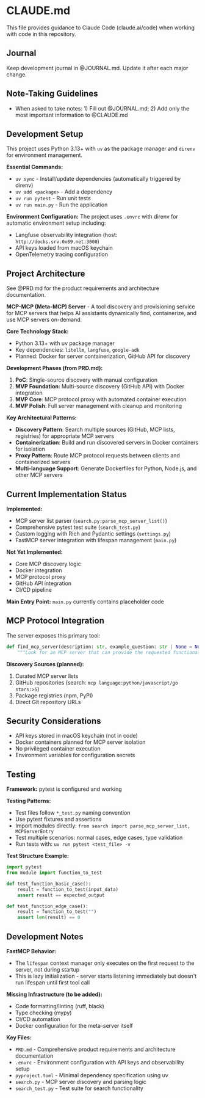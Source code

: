 # CLAUDE.md

This file provides guidance to Claude Code (claude.ai/code) when working with code in this repository.

## Journal

Keep development journal in @JOURNAL.md. Update it after each major change.

## Note-Taking Guidelines

- When asked to take notes: 1) Fill out @JOURNAL.md; 2) Add only the most important information to @CLAUDE.md 

## Development Setup

This project uses Python 3.13+ with `uv` as the package manager and `direnv` for environment management.

**Essential Commands:**
- `uv sync` - Install/update dependencies (automatically triggered by direnv)
- `uv add <package>` - Add a dependency
- `uv run pytest` - Run unit tests
- `uv run main.py` - Run the application

**Environment Configuration:**
The project uses `.envrc` with direnv for automatic environment setup including:
- Langfuse observability integration (host: `http://docks.srv.0x89.net:3000`)
- API keys loaded from macOS keychain
- OpenTelemetry tracing configuration

## Project Architecture

See @PRD.md for the product requirements and architecture documentation.

**MCP-MCP (Meta-MCP) Server** - A tool discovery and provisioning service for MCP servers that helps AI assistants dynamically find, containerize, and use MCP servers on-demand.

**Core Technology Stack:**
- Python 3.13+ with uv package manager
- Key dependencies: `litellm`, `langfuse`, `google-adk`
- Planned: Docker for server containerization, GitHub API for discovery

**Development Phases (from PRD.md):**
1. **PoC**: Single-source discovery with manual configuration
2. **MVP Foundation**: Multi-source discovery (GitHub API) with Docker integration
3. **MVP Core**: MCP protocol proxy with automated container execution
4. **MVP Polish**: Full server management with cleanup and monitoring

**Key Architectural Patterns:**
- **Discovery Pattern**: Search multiple sources (GitHub, MCP lists, registries) for appropriate MCP servers
- **Containerization**: Build and run discovered servers in Docker containers for isolation
- **Proxy Pattern**: Route MCP protocol requests between clients and containerized servers
- **Multi-language Support**: Generate Dockerfiles for Python, Node.js, and other MCP servers

## Current Implementation Status

**Implemented:**
- MCP server list parser (`search.py:parse_mcp_server_list()`)
- Comprehensive pytest test suite (`search_test.py`)
- Custom logging with Rich and Pydantic settings (`settings.py`)
- FastMCP server integration with lifespan management (`main.py`)

**Not Yet Implemented:**
- Core MCP discovery logic
- Docker integration
- MCP protocol proxy
- GitHub API integration
- CI/CD pipeline

**Main Entry Point:** `main.py` currently contains placeholder code

## MCP Protocol Integration

The server exposes this primary tool:
```python
def find_mcp_server(description: str, example_question: str | None = None) -> dict:
    """Look for an MCP server that can provide the requested functionality."""
```

**Discovery Sources (planned):**
1. Curated MCP server lists
2. GitHub repositories (search: `mcp language:python/javascript/go stars:>5`)
3. Package registries (npm, PyPI)
4. Direct Git repository URLs

## Security Considerations

- API keys stored in macOS keychain (not in code)
- Docker containers planned for MCP server isolation
- No privileged container execution
- Environment variables for configuration secrets

## Testing

**Framework:** pytest is configured and working

**Testing Patterns:**
- Test files follow `*_test.py` naming convention 
- Use pytest fixtures and assertions
- Import modules directly: `from search import parse_mcp_server_list, MCPServerEntry`
- Test multiple scenarios: normal cases, edge cases, type validation
- Run tests with: `uv run pytest <test_file> -v`

**Test Structure Example:**
```python
import pytest
from module import function_to_test

def test_function_basic_case():
    result = function_to_test(input_data)
    assert result == expected_output

def test_function_edge_case():
    result = function_to_test("")
    assert len(result) == 0
```

## Development Notes

**FastMCP Behavior:**
- The `lifespan` context manager only executes on the first request to the server, not during startup
- This is lazy initialization - server starts listening immediately but doesn't run lifespan until first tool call

**Missing Infrastructure (to be added):**
- Code formatting/linting (ruff, black)
- Type checking (mypy)
- CI/CD automation
- Docker configuration for the meta-server itself

**Key Files:**

- `PRD.md` - Comprehensive product requirements and architecture documentation
- `.envrc` - Environment configuration with API keys and observability setup
- `pyproject.toml` - Minimal dependency specification using uv
- `search.py` - MCP server discovery and parsing logic
- `search_test.py` - Test suite for search functionality